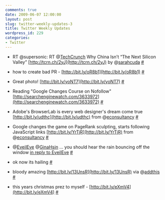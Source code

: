 ```yaml
---
comments: true
date: 2009-06-07 12:00:00
layout: post
slug: twitter-weekly-updates-3
title: Twitter Weekly Updates
wordpress_id: 229
categories:
- Twitter
---
```



	
  * RT @supersonic: RT @[TechCrunch](http://twitter.com/TechCrunch) Why China Isn’t “The Next Silicon Valley” [http://tcrn.ch/2yJ](http://tcrn.ch/2yJ) by @[sarahcuda](http://twitter.com/sarahcuda) [#](http://twitter.com/porkiey/statuses/1999453211)

	
  * how to create bad PR - [http://bit.ly/oR8b1](http://bit.ly/oR8b1) [#](http://twitter.com/porkiey/statuses/2011998451)

	
  * Great photo! [http://bit.ly/yoNT7](http://bit.ly/yoNT7) [#](http://twitter.com/porkiey/statuses/2024134212)

	
  * Reading "Google Changes Course on Nofollow"   [http://searchenginewatch.com/3633972](http://searchenginewatch.com/3633972) [#](http://twitter.com/porkiey/statuses/2024470440)

	
  * Adobe's BrowserLab is every web designer's dream come true [http://bit.ly/udthc](http://bit.ly/udthc) from @[econsultancy](http://twitter.com/econsultancy) [#](http://twitter.com/porkiey/statuses/2026468821)

	
  * Google changes the game on PageRank sculpting, starts following JavaScript links [http://bit.ly/YrTjR](http://bit.ly/YrTjR) from @[econsultancy](http://twitter.com/econsultancy) [#](http://twitter.com/porkiey/statuses/2039934401)

	
  * @[EveilEve](http://twitter.com/EveilEve) @[GinaHsin](http://twitter.com/GinaHsin) ... you should hear the rain bouncing off the window [in reply to EveilEve](http://twitter.com/EveilEve/statuses/2040261469) [#](http://twitter.com/porkiey/statuses/2040274644)

	
  * ok now its hailing [#](http://twitter.com/porkiey/statuses/2040349018)

	
  * bloody amazing [http://bit.ly/13UnsR](http://bit.ly/13UnsR) via @[addthis](http://twitter.com/addthis) [#](http://twitter.com/porkiey/statuses/2040406194)

	
  * this years christmas prez to myself - [http://bit.ly/eXmV4](http://bit.ly/eXmV4) [#](http://twitter.com/porkiey/statuses/2040671327)



